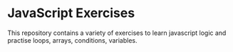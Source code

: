 
# JavaScript Exercises

This repository contains a variety of exercises to learn javascript logic and practise loops, arrays, conditions, variables.
